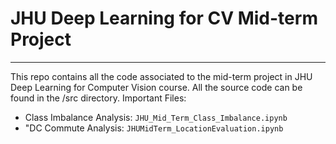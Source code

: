 # JHU Deep Learning for CV Mid-term Project 
----


This repo contains all the code associated to the mid-term project in JHU Deep Learning for Computer Vision course. All the source code can be found in the /src directory. Important Files: 

* Class Imbalance Analysis: ```JHU_Mid_Term_Class_Imbalance.ipynb```
* "DC Commute Analysis: ```JHUMidTerm_LocationEvaluation.ipynb```


